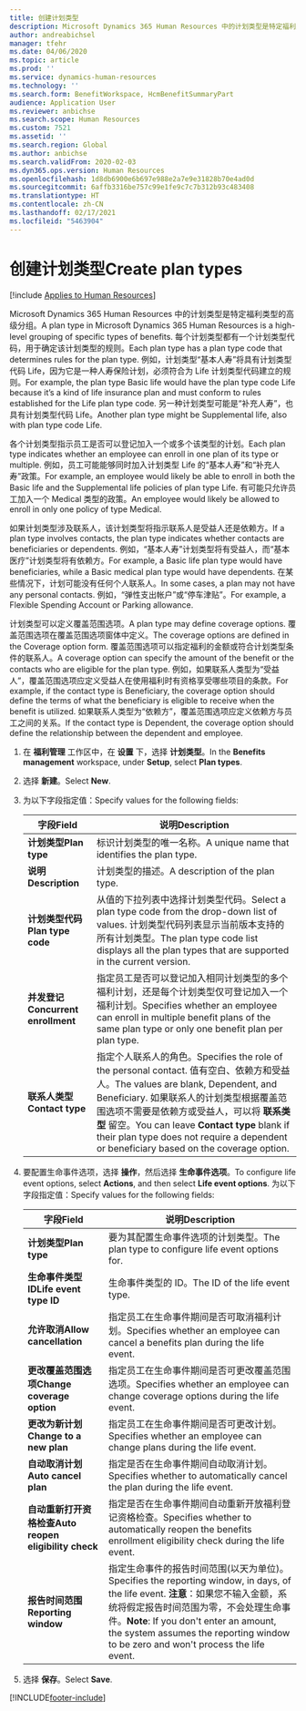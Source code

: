 ```yaml
---
title: 创建计划类型
description: Microsoft Dynamics 365 Human Resources 中的计划类型是特定福利类型的高级分组。 每个计划类型都有一个计划类型代码，用于确定该计划类型的规则。
author: andreabichsel
manager: tfehr
ms.date: 04/06/2020
ms.topic: article
ms.prod: ''
ms.service: dynamics-human-resources
ms.technology: ''
ms.search.form: BenefitWorkspace, HcmBenefitSummaryPart
audience: Application User
ms.reviewer: anbichse
ms.search.scope: Human Resources
ms.custom: 7521
ms.assetid: ''
ms.search.region: Global
ms.author: anbichse
ms.search.validFrom: 2020-02-03
ms.dyn365.ops.version: Human Resources
ms.openlocfilehash: 1d8db6900e6b697e988e2a7e9e31828b70e4ad0d
ms.sourcegitcommit: 6affb3316be757c99e1fe9c7c7b312b93c483408
ms.translationtype: HT
ms.contentlocale: zh-CN
ms.lasthandoff: 02/17/2021
ms.locfileid: "5463904"
---
```

# <a name="create-plan-types"></a><span data-ttu-id="218fa-104">创建计划类型</span><span class="sxs-lookup"><span data-stu-id="218fa-104">Create plan types</span></span>

[!include [Applies to Human Resources](../includes/applies-to-hr.md)]

<span data-ttu-id="218fa-105">Microsoft Dynamics 365 Human Resources 中的计划类型是特定福利类型的高级分组。</span><span class="sxs-lookup"><span data-stu-id="218fa-105">A plan type in Microsoft Dynamics 365 Human Resources is a high-level grouping of specific types of benefits.</span></span> <span data-ttu-id="218fa-106">每个计划类型都有一个计划类型代码，用于确定该计划类型的规则。</span><span class="sxs-lookup"><span data-stu-id="218fa-106">Each plan type has a plan type code that determines rules for the plan type.</span></span> <span data-ttu-id="218fa-107">例如，计划类型“基本人寿”将具有计划类型代码 Life，因为它是一种人寿保险计划，必须符合为 Life 计划类型代码建立的规则。</span><span class="sxs-lookup"><span data-stu-id="218fa-107">For example, the plan type Basic life would have the plan type code Life because it’s a kind of life insurance plan and must conform to rules established for the Life plan type code.</span></span> <span data-ttu-id="218fa-108">另一种计划类型可能是“补充人寿”，也具有计划类型代码 Life。</span><span class="sxs-lookup"><span data-stu-id="218fa-108">Another plan type might be Supplemental life, also with plan type code Life.</span></span>

<span data-ttu-id="218fa-109">各个计划类型指示员工是否可以登记加入一个或多个该类型的计划。</span><span class="sxs-lookup"><span data-stu-id="218fa-109">Each plan type indicates whether an employee can enroll in one plan of its type or multiple.</span></span> <span data-ttu-id="218fa-110">例如，员工可能能够同时加入计划类型 Life 的“基本人寿”和“补充人寿”政策。</span><span class="sxs-lookup"><span data-stu-id="218fa-110">For example, an employee would likely be able to enroll in both the Basic life and the Supplemental life policies of plan type Life.</span></span> <span data-ttu-id="218fa-111">有可能只允许员工加入一个 Medical 类型的政策。</span><span class="sxs-lookup"><span data-stu-id="218fa-111">An employee would likely be allowed to enroll in only one policy of type Medical.</span></span>

<span data-ttu-id="218fa-112">如果计划类型涉及联系人，该计划类型将指示联系人是受益人还是依赖方。</span><span class="sxs-lookup"><span data-stu-id="218fa-112">If a plan type involves contacts, the plan type indicates whether contacts are beneficiaries or dependents.</span></span> <span data-ttu-id="218fa-113">例如，“基本人寿”计划类型将有受益人，而“基本医疗”计划类型将有依赖方。</span><span class="sxs-lookup"><span data-stu-id="218fa-113">For example, a Basic life plan type would have beneficiaries, while a Basic medical plan type would have dependents.</span></span> <span data-ttu-id="218fa-114">在某些情况下，计划可能没有任何个人联系人。</span><span class="sxs-lookup"><span data-stu-id="218fa-114">In some cases, a plan may not have any personal contacts.</span></span> <span data-ttu-id="218fa-115">例如，“弹性支出帐户”或“停车津贴”。</span><span class="sxs-lookup"><span data-stu-id="218fa-115">For example, a Flexible Spending Account or Parking allowance.</span></span>

<span data-ttu-id="218fa-116">计划类型可以定义覆盖范围选项。</span><span class="sxs-lookup"><span data-stu-id="218fa-116">A plan type may define coverage options.</span></span> <span data-ttu-id="218fa-117">覆盖范围选项在覆盖范围选项窗体中定义。</span><span class="sxs-lookup"><span data-stu-id="218fa-117">The coverage options are defined in the Coverage option form.</span></span> <span data-ttu-id="218fa-118">覆盖范围选项可以指定福利的金额或符合计划类型条件的联系人。</span><span class="sxs-lookup"><span data-stu-id="218fa-118">A coverage option can specify the amount of the benefit or the contacts who are eligible for the plan type.</span></span> <span data-ttu-id="218fa-119">例如，如果联系人类型为“受益人”，覆盖范围选项应定义受益人在使用福利时有资格享受哪些项目的条款。</span><span class="sxs-lookup"><span data-stu-id="218fa-119">For example, if the contact type is Beneficiary, the coverage option should define the terms of what the beneficiary is eligible to receive when the benefit is utilized.</span></span> <span data-ttu-id="218fa-120">如果联系人类型为“依赖方”，覆盖范围选项应定义依赖方与员工之间的关系。</span><span class="sxs-lookup"><span data-stu-id="218fa-120">If the contact type is Dependent, the coverage option should define the relationship between the dependent and employee.</span></span> 

1. <span data-ttu-id="218fa-121">在 **福利管理** 工作区中，在 **设置** 下，选择 **计划类型**。</span><span class="sxs-lookup"><span data-stu-id="218fa-121">In the **Benefits management** workspace, under **Setup**, select **Plan types**.</span></span>

2. <span data-ttu-id="218fa-122">选择 **新建**。</span><span class="sxs-lookup"><span data-stu-id="218fa-122">Select **New**.</span></span>

3. <span data-ttu-id="218fa-123">为以下字段指定值：</span><span class="sxs-lookup"><span data-stu-id="218fa-123">Specify values for the following fields:</span></span>

   | <span data-ttu-id="218fa-124">字段</span><span class="sxs-lookup"><span data-stu-id="218fa-124">Field</span></span> | <span data-ttu-id="218fa-125">说明</span><span class="sxs-lookup"><span data-stu-id="218fa-125">Description</span></span> |
   | --- | --- |
   | <span data-ttu-id="218fa-126">**计划类型**</span><span class="sxs-lookup"><span data-stu-id="218fa-126">**Plan type**</span></span> | <span data-ttu-id="218fa-127">标识计划类型的唯一名称。</span><span class="sxs-lookup"><span data-stu-id="218fa-127">A unique name that identifies the plan type.</span></span> |
   | <span data-ttu-id="218fa-128">**说明**</span><span class="sxs-lookup"><span data-stu-id="218fa-128">**Description**</span></span> | <span data-ttu-id="218fa-129">计划类型的描述。</span><span class="sxs-lookup"><span data-stu-id="218fa-129">A description of the plan type.</span></span> |
   | <span data-ttu-id="218fa-130">**计划类型代码**</span><span class="sxs-lookup"><span data-stu-id="218fa-130">**Plan type code**</span></span> | <span data-ttu-id="218fa-131">从值的下拉列表中选择计划类型代码。</span><span class="sxs-lookup"><span data-stu-id="218fa-131">Select a plan type code from the drop-down list of values.</span></span> <span data-ttu-id="218fa-132">计划类型代码列表显示当前版本支持的所有计划类型。</span><span class="sxs-lookup"><span data-stu-id="218fa-132">The plan type code list displays all the plan types that are supported in the current version.</span></span> |
   | <span data-ttu-id="218fa-133">**并发登记**</span><span class="sxs-lookup"><span data-stu-id="218fa-133">**Concurrent enrollment**</span></span> | <span data-ttu-id="218fa-134">指定员工是否可以登记加入相同计划类型的多个福利计划，还是每个计划类型仅可登记加入一个福利计划。</span><span class="sxs-lookup"><span data-stu-id="218fa-134">Specifies whether an employee can enroll in multiple benefit plans of the same plan type or only one benefit plan per plan type.</span></span> |
   | <span data-ttu-id="218fa-135">**联系人类型**</span><span class="sxs-lookup"><span data-stu-id="218fa-135">**Contact type**</span></span> | <span data-ttu-id="218fa-136">指定个人联系人的角色。</span><span class="sxs-lookup"><span data-stu-id="218fa-136">Specifies the role of the personal contact.</span></span> <span data-ttu-id="218fa-137">值有空白、依赖方和受益人。</span><span class="sxs-lookup"><span data-stu-id="218fa-137">The values are blank, Dependent, and Beneficiary.</span></span> <span data-ttu-id="218fa-138">如果联系人的计划类型根据覆盖范围选项不需要是依赖方或受益人，可以将 **联系类型** 留空。</span><span class="sxs-lookup"><span data-stu-id="218fa-138">You can leave **Contact type** blank if their plan type does not require a dependent or beneficiary based on the coverage option.</span></span> |

4. <span data-ttu-id="218fa-139">要配置生命事件选项，选择 **操作**，然后选择 **生命事件选项**。</span><span class="sxs-lookup"><span data-stu-id="218fa-139">To configure life event options, select **Actions**, and then select **Life event options**.</span></span> <span data-ttu-id="218fa-140">为以下字段指定值：</span><span class="sxs-lookup"><span data-stu-id="218fa-140">Specify values for the following fields:</span></span>

   | <span data-ttu-id="218fa-141">字段</span><span class="sxs-lookup"><span data-stu-id="218fa-141">Field</span></span> | <span data-ttu-id="218fa-142">说明</span><span class="sxs-lookup"><span data-stu-id="218fa-142">Description</span></span> |
   | --- | --- |
   | <span data-ttu-id="218fa-143">**计划类型**</span><span class="sxs-lookup"><span data-stu-id="218fa-143">**Plan type**</span></span> | <span data-ttu-id="218fa-144">要为其配置生命事件选项的计划类型。</span><span class="sxs-lookup"><span data-stu-id="218fa-144">The plan type to configure life event options for.</span></span> |
   | <span data-ttu-id="218fa-145">**生命事件类型 ID**</span><span class="sxs-lookup"><span data-stu-id="218fa-145">**Life event type ID**</span></span> | <span data-ttu-id="218fa-146">生命事件类型的 ID。</span><span class="sxs-lookup"><span data-stu-id="218fa-146">The ID of the life event type.</span></span> |
   | <span data-ttu-id="218fa-147">**允许取消**</span><span class="sxs-lookup"><span data-stu-id="218fa-147">**Allow cancellation**</span></span> | <span data-ttu-id="218fa-148">指定员工在生命事件期间是否可取消福利计划。</span><span class="sxs-lookup"><span data-stu-id="218fa-148">Specifies whether an employee can cancel a benefits plan during the life event.</span></span> |
   | <span data-ttu-id="218fa-149">**更改覆盖范围选项**</span><span class="sxs-lookup"><span data-stu-id="218fa-149">**Change coverage option**</span></span> | <span data-ttu-id="218fa-150">指定员工在生命事件期间是否可更改覆盖范围选项。</span><span class="sxs-lookup"><span data-stu-id="218fa-150">Specifies whether an employee can change coverage options during the life event.</span></span> |
   | <span data-ttu-id="218fa-151">**更改为新计划**</span><span class="sxs-lookup"><span data-stu-id="218fa-151">**Change to a new plan**</span></span> | <span data-ttu-id="218fa-152">指定员工在生命事件期间是否可更改计划。</span><span class="sxs-lookup"><span data-stu-id="218fa-152">Specifies whether an employee can change plans during the life event.</span></span> |
   | <span data-ttu-id="218fa-153">**自动取消计划**</span><span class="sxs-lookup"><span data-stu-id="218fa-153">**Auto cancel plan**</span></span> | <span data-ttu-id="218fa-154">指定是否在生命事件期间自动取消计划。</span><span class="sxs-lookup"><span data-stu-id="218fa-154">Specifies whether to automatically cancel the plan during the life event.</span></span> |
   | <span data-ttu-id="218fa-155">**自动重新打开资格检查**</span><span class="sxs-lookup"><span data-stu-id="218fa-155">**Auto reopen eligibility check**</span></span> | <span data-ttu-id="218fa-156">指定是否在生命事件期间自动重新开放福利登记资格检查。</span><span class="sxs-lookup"><span data-stu-id="218fa-156">Specifies whether to automatically reopen the benefits enrollment eligibility check during the life event.</span></span> |
   | <span data-ttu-id="218fa-157">**报告时间范围**</span><span class="sxs-lookup"><span data-stu-id="218fa-157">**Reporting window**</span></span> | <span data-ttu-id="218fa-158">指定生命事件的报告时间范围(以天为单位)。</span><span class="sxs-lookup"><span data-stu-id="218fa-158">Specifies the reporting window, in days, of the life event.</span></span> <span data-ttu-id="218fa-159">**注意**：如果您不输入金额，系统将假定报告时间范围为零，不会处理生命事件。</span><span class="sxs-lookup"><span data-stu-id="218fa-159">**Note**: If you don't enter an amount, the system assumes the reporting window to be zero and won't process the life event.</span></span> |

5. <span data-ttu-id="218fa-160">选择 **保存**。</span><span class="sxs-lookup"><span data-stu-id="218fa-160">Select **Save**.</span></span> 


[!INCLUDE[footer-include](../includes/footer-banner.md)]